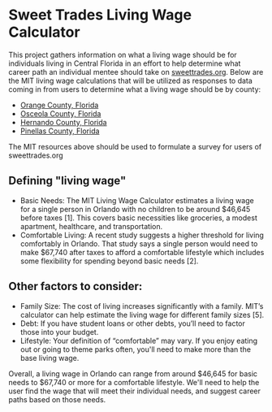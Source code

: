 # Sweet Trades Living Wage Calculator

This project gathers information on what a living wage should be for individuals living in Central Florida in an effort to help determine what career path an individual mentee should take on [sweettrades.org](https://sweettrades.org/). Below are the MIT living wage calculations that will be utilized as responses to data coming in from users to determine what a living wage should be by county:

* [Orange County, Florida](https://livingwage.mit.edu/counties/12095)
* [Osceola County, Florida](https://livingwage.mit.edu/counties/12097)
* [Hernando County, Florida](https://livingwage.mit.edu/counties/12053)
* [Pinellas County, Florida](https://livingwage.mit.edu/counties/12103)


The MIT resources above should be used to formulate a survey for users of sweettrades.org


## Defining "living wage"

* Basic Needs: The MIT Living Wage Calculator estimates a living wage for a single person in Orlando with no children to be around $46,645 before taxes [1]. This covers basic necessities like groceries, a modest apartment, healthcare, and transportation.
* Comfortable Living: A recent study suggests a higher threshold for living comfortably in Orlando. That study says a single person would need to make $67,740 after taxes to afford a comfortable lifestyle which includes some flexibility for spending beyond basic needs [2].

## Other factors to consider:

* Family Size: The cost of living increases significantly with a family. MIT’s calculator can help estimate the living wage for different family sizes [5].
* Debt: If you have student loans or other debts, you’ll need to factor those into your budget.
* Lifestyle: Your definition of “comfortable” may vary. If you enjoy eating out or going to theme parks often, you'll need to make more than the base living wage.

Overall, a living wage in Orlando can range from around $46,645 for basic needs to $67,740 or more for a comfortable lifestyle. We'll need to help the user find the wage that will meet their individual needs, and suggest career paths based on those needs.
